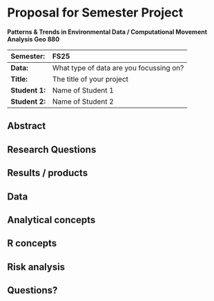 # Proposal for Semester Project


<!-- 
Please render a pdf version of this Markdown document with the command below (in your bash terminal) and push this file to Github. Please do not Rename this file (Readme.md has a special meaning on GitHub).

quarto render Readme.md --to pdf
-->

**Patterns & Trends in Environmental Data / Computational Movement
Analysis Geo 880**

| Semester:      | FS25                                     |
|:---------------|:---------------------------------------- |
| **Data:**      | What type of data are you focussing on?  |
| **Title:**     | The title of your project                |
| **Student 1:** | Name of Student 1                        |
| **Student 2:** | Name of Student 2                        |

## Abstract 
<!-- (50-60 words) -->

## Research Questions
<!-- (50-60 words) -->

## Results / products
<!-- (50-100 words) -->
<!-- What do you expect, anticipate? -->

## Data
<!-- (100-150 words) -->
<!-- What data will you use? Will you require additional context data? Where do you get this data from? Do you already have all the data? -->

## Analytical concepts
<!-- (100-200 words) -->
<!-- Which analytical concepts will you use? What conceptual movement spaces and respective modelling approaches of trajectories will you be using? What additional spatial analysis methods will you be using? -->

## R concepts
<!-- (50-100 words) -->
<!-- Which R concepts, functions, packages will you mainly use. What additional spatial analysis methods will you be using? -->

## Risk analysis
<!-- (100-150 words) -->
<!-- What could be the biggest challenges/problems you might face? What is your plan B? -->

## Questions? 
<!-- (100-150 words) -->
<!-- Which questions would you like to discuss at the coaching session? -->
